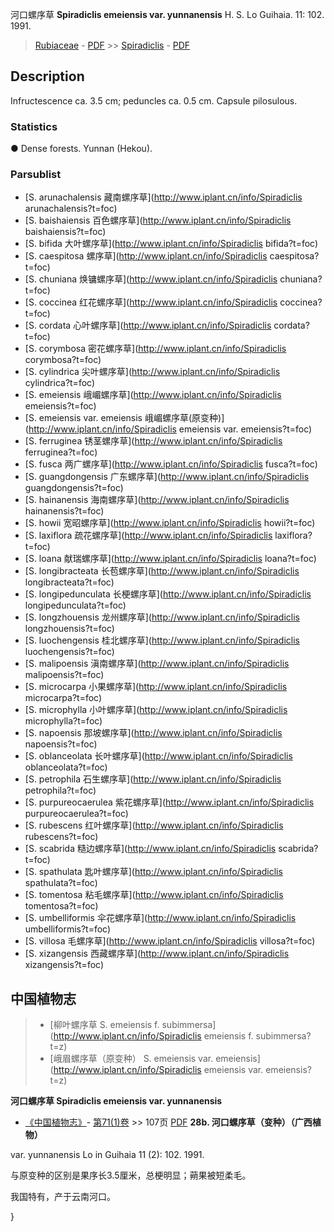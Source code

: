 河口螺序草 **Spiradiclis emeiensis var. yunnanensis** H. S. Lo Guihaia. 11: 102. 1991.

> [Rubiaceae](http://www.iplant.cn/info/Rubiaceae?t=foc) - [PDF](http://www.iplant.cn/foc/pdf/Rubiaceae.pdf) >> [Spiradiclis](http://www.iplant.cn/info/Spiradiclis?t=foc) - [PDF](http://www.iplant.cn/foc/pdf/Spiradiclis.pdf)
## Description

Infructescence ca. 3.5 cm; peduncles ca. 0.5 cm. Capsule pilosulous.

### Statistics
● Dense forests. Yunnan (Hekou).


### Parsublist

* [S.  arunachalensis  藏南螺序草](http://www.iplant.cn/info/Spiradiclis arunachalensis?t=foc)
* [S.  baishaiensis  百色螺序草](http://www.iplant.cn/info/Spiradiclis baishaiensis?t=foc)
* [S.  bifida  大叶螺序草](http://www.iplant.cn/info/Spiradiclis bifida?t=foc)
* [S.  caespitosa  螺序草](http://www.iplant.cn/info/Spiradiclis caespitosa?t=foc)
* [S.  chuniana  焕镛螺序草](http://www.iplant.cn/info/Spiradiclis chuniana?t=foc)
* [S.  coccinea  红花螺序草](http://www.iplant.cn/info/Spiradiclis coccinea?t=foc)
* [S.  cordata  心叶螺序草](http://www.iplant.cn/info/Spiradiclis cordata?t=foc)
* [S.  corymbosa  密花螺序草](http://www.iplant.cn/info/Spiradiclis corymbosa?t=foc)
* [S.  cylindrica  尖叶螺序草](http://www.iplant.cn/info/Spiradiclis cylindrica?t=foc)
* [S.  emeiensis  峨嵋螺序草](http://www.iplant.cn/info/Spiradiclis emeiensis?t=foc)
* [S.  emeiensis var. emeiensis  峨嵋螺序草(原变种)](http://www.iplant.cn/info/Spiradiclis emeiensis var. emeiensis?t=foc)
* [S.  ferruginea  锈茎螺序草](http://www.iplant.cn/info/Spiradiclis ferruginea?t=foc)
* [S.  fusca  两广螺序草](http://www.iplant.cn/info/Spiradiclis fusca?t=foc)
* [S.  guangdongensis  广东螺序草](http://www.iplant.cn/info/Spiradiclis guangdongensis?t=foc)
* [S.  hainanensis  海南螺序草](http://www.iplant.cn/info/Spiradiclis hainanensis?t=foc)
* [S.  howii  宽昭螺序草](http://www.iplant.cn/info/Spiradiclis howii?t=foc)
* [S.  laxiflora  疏花螺序草](http://www.iplant.cn/info/Spiradiclis laxiflora?t=foc)
* [S.  loana  献瑞螺序草](http://www.iplant.cn/info/Spiradiclis loana?t=foc)
* [S.  longibracteata  长苞螺序草](http://www.iplant.cn/info/Spiradiclis longibracteata?t=foc)
* [S.  longipedunculata  长梗螺序草](http://www.iplant.cn/info/Spiradiclis longipedunculata?t=foc)
* [S.  longzhouensis  龙州螺序草](http://www.iplant.cn/info/Spiradiclis longzhouensis?t=foc)
* [S.  luochengensis  桂北螺序草](http://www.iplant.cn/info/Spiradiclis luochengensis?t=foc)
* [S.  malipoensis  滇南螺序草](http://www.iplant.cn/info/Spiradiclis malipoensis?t=foc)
* [S.  microcarpa  小果螺序草](http://www.iplant.cn/info/Spiradiclis microcarpa?t=foc)
* [S.  microphylla  小叶螺序草](http://www.iplant.cn/info/Spiradiclis microphylla?t=foc)
* [S.  napoensis  那坡螺序草](http://www.iplant.cn/info/Spiradiclis napoensis?t=foc)
* [S.  oblanceolata  长叶螺序草](http://www.iplant.cn/info/Spiradiclis oblanceolata?t=foc)
* [S.  petrophila  石生螺序草](http://www.iplant.cn/info/Spiradiclis petrophila?t=foc)
* [S.  purpureocaerulea  紫花螺序草](http://www.iplant.cn/info/Spiradiclis purpureocaerulea?t=foc)
* [S.  rubescens  红叶螺序草](http://www.iplant.cn/info/Spiradiclis rubescens?t=foc)
* [S.  scabrida  糙边螺序草](http://www.iplant.cn/info/Spiradiclis scabrida?t=foc)
* [S.  spathulata  匙叶螺序草](http://www.iplant.cn/info/Spiradiclis spathulata?t=foc)
* [S.  tomentosa  粘毛螺序草](http://www.iplant.cn/info/Spiradiclis tomentosa?t=foc)
* [S.  umbelliformis  伞花螺序草](http://www.iplant.cn/info/Spiradiclis umbelliformis?t=foc)
* [S.  villosa  毛螺序草](http://www.iplant.cn/info/Spiradiclis villosa?t=foc)
* [S.  xizangensis  西藏螺序草](http://www.iplant.cn/info/Spiradiclis xizangensis?t=foc)


## 中国植物志

> * [柳叶螺序草  S.  emeiensis f. subimmersa](http://www.iplant.cn/info/Spiradiclis emeiensis f. subimmersa?t=z)
> * [峨眉螺序草（原变种）  S.  emeiensis var. emeiensis](http://www.iplant.cn/info/Spiradiclis emeiensis var. emeiensis?t=z)

**河口螺序草 Spiradiclis emeiensis var. yunnanensis**

* [《中国植物志》](http://www.iplant.cn/frps)- [第71(1)卷](http://www.iplant.cn/frps/vol/71(1)) >> 107页 [PDF](http://www.iplant.cn/frps/pdf/71(1)/107.PDF)
**28b. 河口螺序草（变种）（广西植物）**

var. yunnanensis Lo in Guihaia 11 (2): 102. 1991.

与原变种的区别是果序长3.5厘米，总梗明显；蒴果被短柔毛。

我国特有，产于云南河口。

}